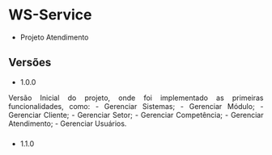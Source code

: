# WS-Service
- Projeto Atendimento


## Versões

- 1.0.0 
<p align="justify">
    Versão Inicial do projeto, onde foi implementado as primeiras funcionalidades, como:
    - Gerenciar Sistemas;
    - Gerenciar Módulo;
    - Gerenciar Cliente;
    - Gerenciar Setor;
    - Gerenciar Competência;
    - Gerenciar Atendimento;
    - Gerenciar Usuários.
</p>

###

- 1.1.0
<p align="justify">
    
</p>